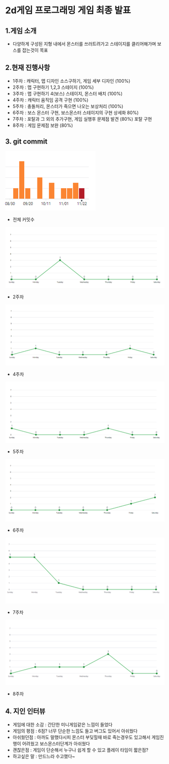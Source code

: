 # 2d게임 프로그래밍 게임 최종 발표
  
## 1.게임 소개
   - 다양하게 구성된 지형 내에서 몬스터를 쓰러트려가고 스테이지를 클리어해가며 보스를 잡는것이 목표   



## 2.현재 진행사항
   - 1주차 : 캐릭터, 맵 디자인 소스구하기, 게임 세부 디자인 (100%)
   - 2주차 : 맵 구현하기 1,2,3 스테이지 (100%)
   - 3주차 : 맵 구현하기 4(보스) 스테이지, 몬스터 배치 (100%)
   - 4주차 : 캐릭터 움직임 공격 구현 (100%)
   - 5주차 : 충돌처리, 몬스터가 죽으면 나오는 보상처리 (100%)
   - 6주차 : 보스 몬스터 구현, 보스몬스터 스테이지의 구현 상세화 80%)
   - 7주차 : 포탈과 그 외의 추가구현, 게임 실행후 문제점 발견 (80%) 포탈 구현
   - 8주차 : 게임 문제점 보완 (80%)
   
   
   
## 3. git commit 
![1](https://github.com/tjun1008/2dgame/blob/master/%EC%88%98%EC%97%85%EB%82%B4%EC%9A%A9/image/2d%20%EC%BB%A4%EB%B0%8B.PNG?raw=true)
   - 전체 커밋수   
   
![2](https://github.com/tjun1008/2dgame/blob/master/%EC%88%98%EC%97%85%EB%82%B4%EC%9A%A9/image/2%EC%A3%BC%EC%B0%A8.PNG?raw=true)
   - 2주차
   
![3](https://github.com/tjun1008/2dgame/blob/master/%EC%88%98%EC%97%85%EB%82%B4%EC%9A%A9/image/4%EC%A3%BC%EC%B0%A8.PNG?raw=true)
   - 4주차 
   
![4](https://github.com/tjun1008/2dgame/blob/master/%EC%88%98%EC%97%85%EB%82%B4%EC%9A%A9/image/5%EC%A3%BC%EC%B0%A8.PNG?raw=true)
   - 5주차
   
![5](https://github.com/tjun1008/2dgame/blob/master/%EC%88%98%EC%97%85%EB%82%B4%EC%9A%A9/image/6%EC%A3%BC%EC%B0%A8.PNG?raw=true)
   - 6주차 
   
![6](https://github.com/tjun1008/2dgame/blob/master/%EC%88%98%EC%97%85%EB%82%B4%EC%9A%A9/image/7%EC%A3%BC%EC%B0%A8.PNG?raw=true)
   - 7주차 
   
![7](https://github.com/tjun1008/2dgame/blob/master/%EC%88%98%EC%97%85%EB%82%B4%EC%9A%A9/image/8%EC%A3%BC%EC%B0%A8.PNG?raw=true)
   - 8주차 
   
   
## 4. 지인 인터뷰
   - 게임에 대한 소감 : 간단한 미니게임같은 느낌이 들었다
   - 게임의 평점 : 6점? 너무 단순한 느낌도 들고 버그도 있어서 아쉬웠다
   - 아쉬웠던점 : 아까도 말했다시피 몬스터 부딪힐때 바로 죽는경우도 있고해서 게임진행이 어려웠고 보스몬스터단계가 아쉬웠다
   - 괜찮은점 : 게임이 단순해서 누구나 쉽게 할 수 있고 플레이 타임이 짧은점?
   - 하고싶은 말 : 만드느라 수고했다~
   
   
   

   
   
